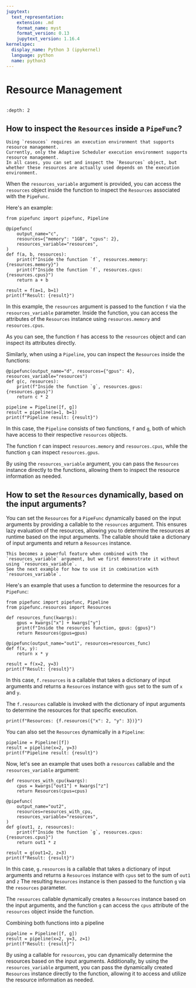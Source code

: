 ```yaml
---
jupytext:
  text_representation:
    extension: .md
    format_name: myst
    format_version: 0.13
    jupytext_version: 1.16.4
kernelspec:
  display_name: Python 3 (ipykernel)
  language: python
  name: python3
---
```


# Resource Management

```{try-notebook}
```

```{contents} ToC
:depth: 2
```

## How to inspect the `Resources` inside a `PipeFunc`?

```{note}
Using `resouces` requires an execution environment that supports resource management.
Currently, only the Adaptive Scheduler execution environment supports resource management.
In all cases, you can set and inspect the `Resources` object, but whether these resources are actually used depends on the execution environment.
```

When the `resources_variable` argument is provided, you can access the `resources` object inside the function to inspect the `Resources` associated with the `PipeFunc`.

Here's an example:

```{code-cell} ipython3
from pipefunc import pipefunc, Pipeline

@pipefunc(
    output_name="c",
    resources={"memory": "1GB", "cpus": 2},
    resources_variable="resources",
)
def f(a, b, resources):
    print(f"Inside the function `f`, resources.memory: {resources.memory}")
    print(f"Inside the function `f`, resources.cpus: {resources.cpus}")
    return a + b

result = f(a=1, b=1)
print(f"Result: {result}")
```

In this example, the `resources` argument is passed to the function `f` via the `resources_variable` parameter.
Inside the function, you can access the attributes of the `Resources` instance using `resources.memory` and `resources.cpus`.

As you can see, the function `f` has access to the `resources` object and can inspect its attributes directly.

Similarly, when using a `Pipeline`, you can inspect the `Resources` inside the functions:

```{code-cell} ipython3
@pipefunc(output_name="d", resources={"gpus": 4}, resources_variable="resources")
def g(c, resources):
    print(f"Inside the function `g`, resources.gpus: {resources.gpus}")
    return c * 2

pipeline = Pipeline([f, g])
result = pipeline(a=1, b=1)
print(f"Pipeline result: {result}")
```

In this case, the `Pipeline` consists of two functions, `f` and `g`, both of which have access to their respective `resources` objects.

The function `f` can inspect `resources.memory` and `resources.cpus`, while the function `g` can inspect `resources.gpus`.

By using the `resources_variable` argument, you can pass the `Resources` instance directly to the functions, allowing them to inspect the resource information as needed.

## How to set the `Resources` dynamically, based on the input arguments?

You can set the `Resources` for a `PipeFunc` dynamically based on the input arguments by providing a callable to the `resources` argument.
This ensures lazy evaluation of the resources, allowing you to determine the resources at runtime based on the input arguments.
The callable should take a dictionary of input arguments and return a `Resources` instance.

```{note}
This becomes a powerful feature when combined with the `resources_variable` argument, but we first demonstrate it without using `resources_variable`.
See the next example for how to use it in combination with `resources_variable`.
```

Here's an example that uses a function to determine the resources for a `PipeFunc`:

```{code-cell} ipython3
from pipefunc import pipefunc, Pipeline
from pipefunc.resources import Resources

def resources_func(kwargs):
    gpus = kwargs["x"] + kwargs["y"]
    print(f"Inside the resources function, gpus: {gpus}")
    return Resources(gpus=gpus)

@pipefunc(output_name="out1", resources=resources_func)
def f(x, y):
    return x * y

result = f(x=2, y=3)
print(f"Result: {result}")
```

In this case, `f.resources` is a callable that takes a dictionary of input arguments and returns a `Resources` instance with `gpus` set to the sum of `x` and `y`.

The `f.resources` callable is invoked with the dictionary of input arguments to determine the resources for that specific execution.

```{code-cell} ipython3
print(f"Resources: {f.resources({"x": 2, "y": 3})}")
```

You can also set the `Resources` dynamically in a `Pipeline`:

```{code-cell} ipython3
pipeline = Pipeline([f])
result = pipeline(x=2, y=3)
print(f"Pipeline result: {result}")
```

Now, let's see an example that uses both a `resources` callable and the `resources_variable` argument:

```{code-cell} ipython3
def resources_with_cpu(kwargs):
    cpus = kwargs["out1"] + kwargs["z"]
    return Resources(cpus=cpus)

@pipefunc(
    output_name="out2",
    resources=resources_with_cpu,
    resources_variable="resources",
)
def g(out1, z, resources):
    print(f"Inside the function `g`, resources.cpus: {resources.cpus}")
    return out1 * z

result = g(out1=2, z=3)
print(f"Result: {result}")
```

In this case, `g.resources` is a callable that takes a dictionary of input arguments and returns a `Resources` instance with `cpus` set to the sum of `out1` and `z`
The resulting `Resources` instance is then passed to the function `g` via the `resources` parameter.

The `resources` callable dynamically creates a `Resources` instance based on the input arguments, and the function `g` can access the `cpus` attribute of the `resources` object inside the function.

Combining both functions into a pipeline

```{code-cell} ipython3
pipeline = Pipeline([f, g])
result = pipeline(x=2, y=3, z=1)
print(f"Result: {result}")
```

By using a callable for `resources`, you can dynamically determine the resources based on the input arguments.
Additionally, by using the `resources_variable` argument, you can pass the dynamically created `Resources` instance directly to the function, allowing it to access and utilize the resource information as needed.
